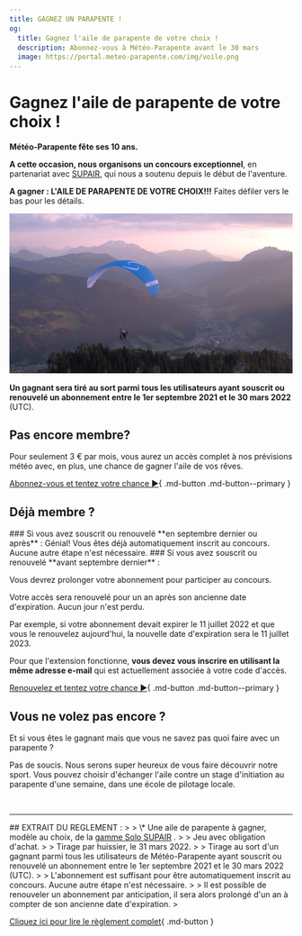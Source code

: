 ```yaml
---
title: GAGNEZ UN PARAPENTE !
og:
  title: Gagnez l'aile de parapente de votre choix !
  description: Abonnez-vous à Météo-Parapente avant le 30 mars
  image: https://portal.meteo-parapente.com/img/voile.png
---
```

# Gagnez l'aile de parapente de votre choix !

**Météo-Parapente fête ses 10 ans.**

**A cette occasion, nous organisons un concours exceptionnel**, en partenariat avec <a href="https://www.supair.com" target="_blank">SUPAIR</a>, qui nous a soutenu depuis le début de l'aventure.

**A gagner : L'AILE DE PARAPENTE DE VOTRE CHOIX!!!** Faites défiler vers le bas pour les détails.

![](/img/voile.png)

**Un gagnant sera tiré au sort parmi tous les utilisateurs ayant souscrit ou renouvelé un abonnement entre le 1er septembre 2021 et le 30 mars 2022** (UTC).

## Pas encore membre?

Pour seulement 3 € par mois, vous aurez un accès complet à nos prévisions météo avec, en plus, une chance de gagner l'aile de vos rêves.

[Abonnez-vous et tentez votre chance ►](../users/contribute.md){ .md-button .md-button--primary }

<h>

## Déjà membre ?

<h>
### Si vous avez souscrit ou renouvelé **en septembre dernier ou après** :
Génial! Vous êtes déjà automatiquement inscrit au concours. Aucune autre étape n'est nécessaire.
<h>
### Si vous avez souscrit ou renouvelé **avant septembre dernier** :


Vous devrez prolonger votre abonnement pour participer au concours.

Votre accès sera renouvelé pour un an après son ancienne date d'expiration. Aucun jour n'est perdu.

Par exemple, si votre abonnement devait expirer le 11 juillet 2022 et que vous le renouvelez aujourd'hui, la nouvelle date d'expiration sera le 11 juillet 2023.

Pour que l'extension fonctionne, **vous devez vous inscrire en utilisant la même adresse e-mail** qui est actuellement associée à votre code d'accès.

[Renouvelez et tentez votre chance ►](../users/contribute.md){ .md-button .md-button--primary }
<h>

## Vous ne volez pas encore ?

Et si vous êtes le gagnant mais que vous ne savez pas quoi faire avec un parapente ?

Pas de soucis. Nous serons super heureux de vous faire découvrir notre sport. Vous pouvez choisir d'échanger l'aile contre un stage d'initiation au parapente d'une semaine, dans une école de pilotage locale.

<br>
<hr>
## EXTRAIT DU REGLEMENT :
>
> \* Une aile de parapente à gagner, modèle au choix, de la <a href="https://www.supair.com/voiles/#category_id_160" target="_blank">gamme Solo SUPAIR</a> .
>
> Jeu avec obligation d'achat.
>
> Tirage par huissier, le 31 mars 2022.
>
> Tirage au sort d'un gagnant parmi tous les utilisateurs de Météo-Parapente ayant souscrit ou renouvelé un abonnement entre le 1er septembre 2021 et le 30 mars 2022 (UTC).
>
> L'abonnement est suffisant pour être automatiquement inscrit au concours. Aucune autre étape n'est nécessaire.
>
> Il est possible de renouveler un abonnement par anticipation, il sera alors prolongé d'un an à compter de son ancienne date d'expiration.
>

[Cliquez ici pour lire le règlement complet](terms.md){ .md-button }